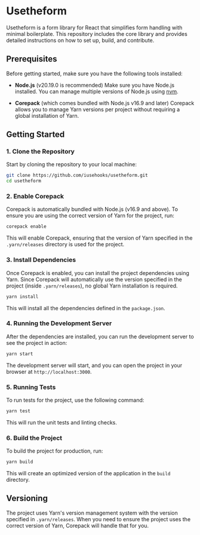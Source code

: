 # Usetheform

Usetheform is a form library for React that simplifies form handling with minimal boilerplate. This repository includes the core library and provides detailed instructions on how to set up, build, and contribute.

## Prerequisites

Before getting started, make sure you have the following tools installed:

- **Node.js** (v20.19.0 is recommended)
  Make sure you have Node.js installed. You can manage multiple versions of Node.js using [nvm](https://github.com/nvm-sh/nvm).

- **Corepack** (which comes bundled with Node.js v16.9 and later)
  Corepack allows you to manage Yarn versions per project without requiring a global installation of Yarn.

## Getting Started

### 1. Clone the Repository

Start by cloning the repository to your local machine:

```bash
git clone https://github.com/iusehooks/usetheform.git
cd usetheform
```

### 2. Enable Corepack

Corepack is automatically bundled with Node.js (v16.9 and above). To ensure you are using the correct version of Yarn for the project, run:

```bash
corepack enable
```

This will enable Corepack, ensuring that the version of Yarn specified in the `.yarn/releases` directory is used for the project.

### 3. Install Dependencies

Once Corepack is enabled, you can install the project dependencies using Yarn. Since Corepack will automatically use the version specified in the project (inside `.yarn/releases`), no global Yarn installation is required.

```bash
yarn install
```

This will install all the dependencies defined in the `package.json`.

### 4. Running the Development Server

After the dependencies are installed, you can run the development server to see the project in action:

```bash
yarn start
```

The development server will start, and you can open the project in your browser at `http://localhost:3000`.

### 5. Running Tests

To run tests for the project, use the following command:

```bash
yarn test
```

This will run the unit tests and linting checks.

### 6. Build the Project

To build the project for production, run:

```bash
yarn build
```

This will create an optimized version of the application in the `build` directory.

## Versioning

The project uses Yarn's version management system with the version specified in `.yarn/releases`. When you need to ensure the project uses the correct version of Yarn, Corepack will handle that for you.
